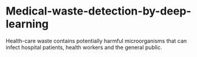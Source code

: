 # Medical-waste-detection-by-deep-learning

Health-care waste contains potentially harmful microorganisms that can infect hospital patients, health workers and the general public.

